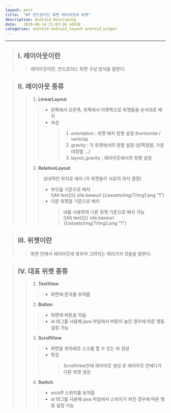 ```yaml
---
layout: post
title:  "#7 안드로이드 화면 레이아웃과 위젯"
description: Android Developing
date:   2020-06-14 21:03:36 +0530
categories: android android_layout android_widget
---
```


* * * 

> ## I. 레이아웃이란   
   
>   > 레이아웃이란, 안드로이드 화면 구성 방식을 말한다.

> ## II. 레이아웃 종류  
>   > 1. **LinearLayout**  
>   >   > - 왼쪽에서 오른쪽, 위쪽에서 아랫쪽으로 위젯들을 순서대로 배치
>   >   > - 속성   
>   >   >   > 1. orientation : 위젯 배치 방향 설정 (horizontal / verticla)
>   >   >   > 2. gravity : 각 위젯에서의 정렬 설정 (왼쪽정렬, 가운데정렬 ...)
>   >   >   > 3. layout_gravity : 레이아웃에서의 정렬 설정
>   >   >  
>   > 2. **RelativeLayout**   
>   >   > 상대적인 위치로 배치 (각 위젯들이 서로의 위치 결정)
>   >   > - 부모를 기준으로 배치   
![Alt text]({{ site.baseurl }}/assets/img/7/img1.png "1")   
>   >   > - 다른 위젯을 기준으로 배치
>   >   >   > id를 사용하여 다른 위젯 기준으로 배치 가능      
![Alt text]({{ site.baseurl }}/assets/img/7/img2.png "1")   

> ## III. 위젯이란   
   
>   > 화면 안에서 레이아웃에 맞추어 그려지는 여러가지 것들을 말한다.

> ## IV. 대표 위젯 종류  
>   > 1. **TextView**  
>   >   > - 화면에 문자를 보여줌       
>   >   >  
>   > 2. **Button**  
>   >   > - 화면에 버튼을 띄움    
>   >   > - id 태그를 사용해 java 파일에서 버튼이 눌린 경우에 따른 행동 설정 가능 
>   >   >  
>   > 3. **ScrollView**  
>   >   > - 화면을 위아래로 스크롤 할 수 있는 바 생성    
>   >   > - 특징   
>   >   >   > ScrollView안에 레이아웃 생성 후 레이아웃 안에다가 다른 위젯 생성   
>   >   >  
>   > 4. **Switch**  
>   >   > - on/off 스위치를 보여줌    
>   >   > - id 태그를 사용해 java 파일에서 스위치가 켜진 경우에 따른 행동 설정 가능 
